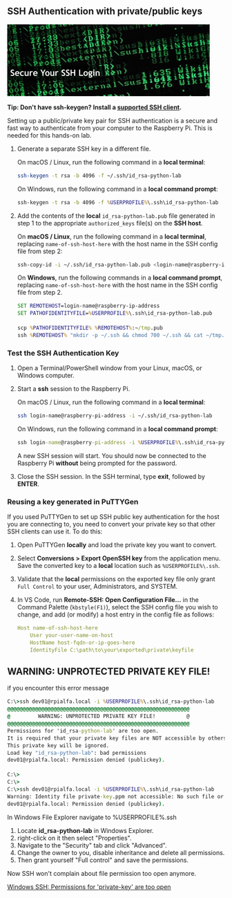 ## SSH Authentication with private/public keys

![ssh login](https://raw.githubusercontent.com/gloveboxes/PyCon-Hands-on-Lab/master/Lab1-ssh-debug/resources/ssh-login.jpg)

**Tip: Don't have ssh-keygen? Install a [supported SSH client](https://code.visualstudio.com/docs/remote/troubleshooting#_installing-a-supported-ssh-client?WT.mc_id=pycon-blog-dglover).**

Setting up a public/private key pair for SSH authentication is a secure and fast way to authenticate from your computer to the Raspberry Pi. This is needed for this hands-on lab.

1. Generate a separate SSH key in a different file.

    On macOS / Linux, run the following command in a **local terminal**:

    ```bash
    ssh-keygen -t rsa -b 4096 -f ~/.ssh/id_rsa-python-lab
    ```

    On Windows, run the following command in a **local command prompt**:

    ```bat
    ssh-keygen -t rsa -b 4096 -f %USERPROFILE%\.ssh\id_rsa-python-lab
    ```

2. Add the contents of the **local** `id_rsa-python-lab.pub` file generated in step 1 to the appropriate `authorized_keys` file(s) on the **SSH host**.


    On **macOS / Linux**, run the following command in a **local terminal**, replacing `name-of-ssh-host-here` with the host name in the SSH config file from step 2:

    ```bash
    ssh-copy-id -i ~/.ssh/id_rsa-python-lab.pub <login-name@raspberry-ip-address>
    ```

    On **Windows**, run the following commands in a **local command prompt**, replacing `name-of-ssh-host-here` with the host name in the SSH config file from step 2.

    ```bat
    SET REMOTEHOST=login-name@raspberry-ip-address
    SET PATHOFIDENTITYFILE=%USERPROFILE%\.ssh\id_rsa-python-lab.pub

    scp %PATHOFIDENTITYFILE% %REMOTEHOST%:~/tmp.pub
    ssh %REMOTEHOST% "mkdir -p ~/.ssh && chmod 700 ~/.ssh && cat ~/tmp.pub >> ~/.ssh/authorized_keys && chmod 600 ~/.ssh/authorized_keys && rm -f ~/tmp.pub"
    ```

### Test the SSH Authentication Key

1. Open a Terminal/PowerShell window from your Linux, macOS, or Windows computer.
2. Start a **ssh** session to the Raspberry Pi.

    On macOS / Linux, run the following command in a **local terminal**:

    ```bash
    ssh login-name@raspberry-pi-address -i ~/.ssh/id_rsa-python-lab
    ```

    On Windows, run the following command in a **local command prompt**:

    ```bat
    ssh login-name@raspberry-pi-address -i %USERPROFILE%\.ssh\id_rsa-python-lab
    ```

    A new SSH session will start. You should now be connected to the Raspberry Pi **without** being prompted for the password.

3. Close the SSH session. In the SSH terminal, type **exit**, followed by **ENTER**.

### Reusing a key generated in PuTTYGen

If you used PuTTYGen to set up SSH public key authentication for the host you are connecting to, you need to convert your private key so that other SSH clients can use it. To do this:

1. Open PuTTYGen **locally** and load the private key you want to convert.
2. Select **Conversions > Export OpenSSH key** from the application menu. Save the converted key to a **local** location such as `%USERPROFILE%\.ssh`.
3. Validate that the **local** permissions on the exported key file only grant `Full Control` to your user, Administrators, and SYSTEM.
4. In VS Code, run **Remote-SSH: Open Configuration File...** in the Command Palette (`kbstyle(F1)`), select the SSH config file you wish to change, and add (or modify) a host entry in the config file as follows:

    ```yaml
    Host name-of-ssh-host-here
        User your-user-name-on-host
        HostName host-fqdn-or-ip-goes-here
        IdentityFile C:\path\to\your\exported\private\keyfile
    ```


## WARNING: UNPROTECTED PRIVATE KEY FILE! 

if you encounter this error message

```bat
C:\>ssh dev01@rpialfa.local -i %USERPROFILE%\.ssh\id_rsa-python-lab
@@@@@@@@@@@@@@@@@@@@@@@@@@@@@@@@@@@@@@@@@@@@@@@@@@@@@@@@@@@
@         WARNING: UNPROTECTED PRIVATE KEY FILE!          @
@@@@@@@@@@@@@@@@@@@@@@@@@@@@@@@@@@@@@@@@@@@@@@@@@@@@@@@@@@@
Permissions for 'id_rsa-python-lab' are too open.
It is required that your private key files are NOT accessible by others.
This private key will be ignored.
Load key "id_rsa-python-lab": bad permissions
dev01@rpialfa.local: Permission denied (publickey).

C:\>
C:\>
C:\>ssh dev01@rpialfa.local -i %USERPROFILE%\.ssh\id_rsa-python-lab
Warning: Identity file private-key.ppm not accessible: No such file or directory.
dev01@rpialfa.local: Permission denied (publickey).
```

In Windows File Explorer navigate to %USERPROFILE%\.ssh

1. Locate **id_rsa-python-lab** in Windows Explorer.
1. right-click on it then select "Properties".
1. Navigate to the "Security" tab and click "Advanced".
1. Change the owner to you, disable inheritance and delete all permissions.
1. Then grant yourself "Full control" and save the permissions.

Now SSH won't complain about file permission too open anymore.

[Windows SSH: Permissions for 'private-key' are too open](https://superuser.com/questions/1296024/windows-ssh-permissions-for-private-key-are-too-open)
